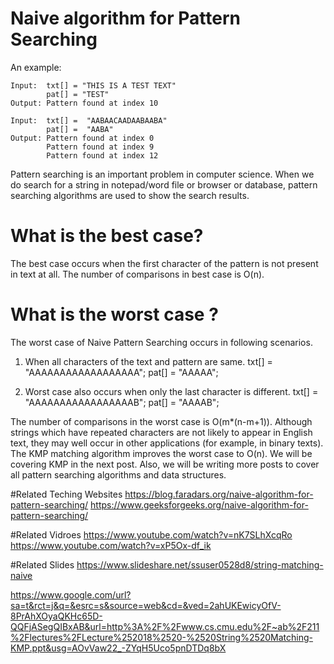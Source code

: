 #  Naive algorithm for Pattern Searching

An example:


````
Input:  txt[] = "THIS IS A TEST TEXT"
        pat[] = "TEST"
Output: Pattern found at index 10

Input:  txt[] =  "AABAACAADAABAABA"
        pat[] =  "AABA"
Output: Pattern found at index 0
        Pattern found at index 9
        Pattern found at index 12
````
Pattern searching is an important problem in computer science. When we do search for a string in notepad/word file or browser or database, pattern searching algorithms are used to show the search results. 

# What is the best case?
The best case occurs when the first character of the pattern is not present in text at all.
The number of comparisons in best case is O(n).

# What is the worst case ?

The worst case of Naive Pattern Searching occurs in following scenarios.
1) When all characters of the text and pattern are same. 
txt[] = "AAAAAAAAAAAAAAAAAA"; 
pat[] = "AAAAA";

2) Worst case also occurs when only the last character is different.
txt[] = "AAAAAAAAAAAAAAAAAB"; 
pat[] = "AAAAB";

The number of comparisons in the worst case is O(m*(n-m+1)). Although strings which have repeated characters are not likely to appear in English text, they may well occur in other applications (for example, in binary texts). The KMP matching algorithm improves the worst case to O(n). We will be covering KMP in the next post. Also, we will be writing more posts to cover all pattern searching algorithms and data structures.

#Related Teching Websites
https://blog.faradars.org/naive-algorithm-for-pattern-searching/
https://www.geeksforgeeks.org/naive-algorithm-for-pattern-searching/

#Related Vidroes
https://www.youtube.com/watch?v=nK7SLhXcqRo
https://www.youtube.com/watch?v=xP5Ox-df_ik

#Related Slides
https://www.slideshare.net/ssuser0528d8/string-matching-naive

https://www.google.com/url?sa=t&rct=j&q=&esrc=s&source=web&cd=&ved=2ahUKEwicyOfV-8PrAhXOyaQKHc65D-QQFjASegQIBxAB&url=http%3A%2F%2Fwww.cs.cmu.edu%2F~ab%2F211%2Flectures%2FLecture%252018%2520-%2520String%2520Matching-KMP.ppt&usg=AOvVaw22_-ZYqH5Uco5pnDTDq8bX
